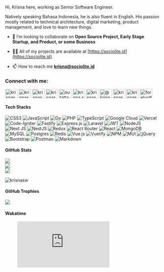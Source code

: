 Hi, Krisna here, working as Senior Software Engineer. 

Natively speaking Bahasa Indonesia, he is also fluent in English. His passion mostly related to technical architecture, digital marketing, product management, and love to learn new things.

- 👯 I’m looking to collaborate on **Open Source Project, Early Stage Startup, and Product, or some Business**

- 👨‍💻 All of my projects are available at [https://sociolite.id](https://sociolite.id)

- 📫 How to reach me **krisna@sociolite.id**

<h3 align="left">Connect with me:</h3>
<p align="left">
<a href="https://codepen.io/krisnasw" target="blank"><img align="center" src="https://raw.githubusercontent.com/rahuldkjain/github-profile-readme-generator/master/src/images/icons/Social/codepen.svg" alt="krisnasw" height="30" width="40" /></a>
<a href="https://dev.to/krisnasw" target="blank"><img align="center" src="https://raw.githubusercontent.com/rahuldkjain/github-profile-readme-generator/master/src/images/icons/Social/devto.svg" alt="krisnasw" height="30" width="40" /></a>
<a href="https://twitter.com/krisnasw_" target="blank"><img align="center" src="https://raw.githubusercontent.com/rahuldkjain/github-profile-readme-generator/master/src/images/icons/Social/twitter.svg" alt="krisnasw_" height="30" width="40" /></a>
<a href="https://linkedin.com/in/krisnasw" target="blank"><img align="center" src="https://raw.githubusercontent.com/rahuldkjain/github-profile-readme-generator/master/src/images/icons/Social/linked-in-alt.svg" alt="krisnasw" height="30" width="40" /></a>
<a href="https://fb.com/outattacker" target="blank"><img align="center" src="https://raw.githubusercontent.com/rahuldkjain/github-profile-readme-generator/master/src/images/icons/Social/facebook.svg" alt="outattacker" height="30" width="40" /></a>
<a href="https://instagram.com/krisna.sw" target="blank"><img align="center" src="https://raw.githubusercontent.com/rahuldkjain/github-profile-readme-generator/master/src/images/icons/Social/instagram.svg" alt="krisna.sw" height="30" width="40" /></a>
<a href="https://dribbble.com/krisnasw" target="blank"><img align="center" src="https://raw.githubusercontent.com/rahuldkjain/github-profile-readme-generator/master/src/images/icons/Social/dribbble.svg" alt="krisnasw" height="30" width="40" /></a>
<a href="https://medium.com/@krisnasw" target="blank"><img align="center" src="https://raw.githubusercontent.com/rahuldkjain/github-profile-readme-generator/master/src/images/icons/Social/medium.svg" alt="@krisnasw" height="30" width="40" /></a>
<a href="https://www.youtube.com/c/krisnasw" target="blank"><img align="center" src="https://raw.githubusercontent.com/rahuldkjain/github-profile-readme-generator/master/src/images/icons/Social/youtube.svg" alt="krisnasw" height="30" width="40" /></a>
<a href="https://www.hackerrank.com/krisnasw" target="blank"><img align="center" src="https://raw.githubusercontent.com/rahuldkjain/github-profile-readme-generator/master/src/images/icons/Social/hackerrank.svg" alt="krisnasw" height="30" width="40" /></a>
<a href="https://discord.gg/forelyx#4336" target="blank"><img align="center" src="https://raw.githubusercontent.com/rahuldkjain/github-profile-readme-generator/master/src/images/icons/Social/discord.svg" alt="forelyx#4336" height="30" width="40" /></a>
</p>

#### Tech Stacks

![CSS3](https://img.shields.io/badge/css3-%231572B6.svg?style=flat-square&logo=css3&logoColor=white) ![JavaScript](https://img.shields.io/badge/javascript-%23323330.svg?style=flat-square&logo=javascript&logoColor=%23F7DF1E) ![Go](https://img.shields.io/badge/go-%2300ADD8.svg?style=flat-square&logo=go&logoColor=white) ![PHP](https://img.shields.io/badge/php-%23777BB4.svg?style=flat-square&logo=php&logoColor=white) ![TypeScript](https://img.shields.io/badge/typescript-%23007ACC.svg?style=flat-square&logo=typescript&logoColor=white) ![Google Cloud](https://img.shields.io/badge/Google%20Cloud-%234285F4.svg?style=flat-square&logo=google-cloud&logoColor=white) ![Vercel](https://img.shields.io/badge/vercel-%23000000.svg?style=flat-square&logo=vercel&logoColor=white) ![Code-Igniter](https://img.shields.io/badge/CodeIgniter-%23EF4223.svg?style=flat-square&logo=codeIgniter&logoColor=white) ![Fastify](https://img.shields.io/badge/fastify-%23000000.svg?style=flat-square&logo=fastify&logoColor=white) ![Express.js](https://img.shields.io/badge/express.js-%23404d59.svg?style=flat-square&logo=express&logoColor=%2361DAFB) ![Laravel](https://img.shields.io/badge/laravel-%23FF2D20.svg?style=flat-square&logo=laravel&logoColor=white) ![JWT](https://img.shields.io/badge/JWT-black?style=flat-square&logo=JSON%20web%20tokens) ![NodeJS](https://img.shields.io/badge/node.js-6DA55F?style=flat-square&logo=node.js&logoColor=white) ![Next JS](https://img.shields.io/badge/Next-black?style=flat-square&logo=next.js&logoColor=white) ![NestJS](https://img.shields.io/badge/nestjs-%23E0234E.svg?style=flat-square&logo=nestjs&logoColor=white) ![Redux](https://img.shields.io/badge/redux-%23593d88.svg?style=flat-square&logo=redux&logoColor=white) ![React Router](https://img.shields.io/badge/React_Router-CA4245?style=flat-square&logo=react-router&logoColor=white) ![React](https://img.shields.io/badge/react-%2320232a.svg?style=flat-square&logo=react&logoColor=%2361DAFB) ![MongoDB](https://img.shields.io/badge/MongoDB-%234ea94b.svg?style=flat-square&logo=mongodb&logoColor=white) ![MySQL](https://img.shields.io/badge/mysql-%2300f.svg?style=flat-square&logo=mysql&logoColor=white) ![Postgres](https://img.shields.io/badge/postgres-%23316192.svg?style=flat-square&logo=postgresql&logoColor=white) ![Redis](https://img.shields.io/badge/redis-%23DD0031.svg?style=flat-square&logo=redis&logoColor=white) ![Vue.js](https://img.shields.io/badge/vuejs-%2335495e.svg?style=flat-square&logo=vuedotjs&logoColor=%234FC08D) ![Vuetify](https://img.shields.io/badge/Vuetify-1867C0?style=flat-square&logo=vuetify&logoColor=AEDDFF) ![NPM](https://img.shields.io/badge/NPM-%23000000.svg?style=flat-square&logo=npm&logoColor=white) ![MUI](https://img.shields.io/badge/MUI-%230081CB.svg?style=flat-square&logo=material-ui&logoColor=white) ![jQuery](https://img.shields.io/badge/jquery-%230769AD.svg?style=flat-square&logo=jquery&logoColor=white) ![Bootstrap](https://img.shields.io/badge/bootstrap-%23563D7C.svg?style=flat-square&logo=bootstrap&logoColor=white) ![Postman](https://img.shields.io/badge/Postman-FF6C37?style=flat-square&logo=postman&logoColor=white) ![Markdown](https://img.shields.io/badge/markdown-%23000000.svg?style=flat-square&logo=markdown&logoColor=white)

#### GitHub Stats

![](https://github-readme-stats.vercel.app/api?username=krisnasw&theme=vue&hide_border=false&include_all_commits=true&count_private=true)<br/>
![](https://github-readme-streak-stats.herokuapp.com/?user=krisnasw&theme=vue&hide_border=false)<br/>
![](https://github-readme-stats.vercel.app/api/top-langs/?username=krisnasw&theme=vue&hide_border=false&include_all_commits=true&count_private=true&layout=compact)

<p align="left"> <img src="https://komarev.com/ghpvc/?username=krisnasw&label=Profile%20views&color=0e75b6&style=flat" alt="krisnasw" /> </p>

#### GitHub Trophies

![](https://github-profile-trophy.vercel.app/?username=krisnasw&theme=onedark&no-frame=false&no-bg=true&margin-w=4)

#### Wakatime

<figure><embed src="https://wakatime.com/share/@Krisnasw/830d7ff6-5479-44b4-9297-3f2d41b3105e.svg"></embed></figure>
